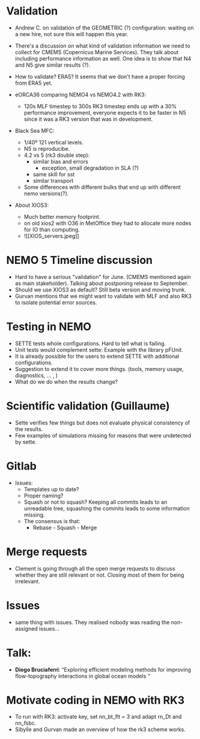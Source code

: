 # Validation

- Andrew C. on validation of the GEOMETRIC (?) configuration: waiting on a new hire, not sure this will happen this year. 
- There's a discussion on what kind of validation information we need to collect for CMEMS (Copernicus Marine Services). They talk about including performance information as well. One idea is to show that N4 and N5 give similar results (?).
- How to validate? ERA5? It seems that we don't have a proper forcing from ERA5 yet.
- eORCA36 comparing NEMO4 vs NEMO4.2 with RK3:
	- 120s MLF timestep to 300s RK3 timestep ends up with a 30% performance improvement, everyone expects it to be faster in N5 since it was a RK3 version that was in development.
- Black Sea MFC:
	- 1/40º 121 vertical levels.
	- N5 is reproducibe. 
	- 4.2 vs 5 (rk3 double step):
		- similar bias and errors
			- exception, small degradation in SLA (?)
		- same skill for sst
		- similar transport 
	- Some differences with different bulks that end up with different nemo versions(?).

- About XIOS3:
	- Much better memory footprint.
	- on old xios2 with O36 in MetOffice they had to allocate more nodes for IO than computing.
	- ![[XIOS_servers.jpeg]]



# NEMO 5 Timeline discussion
- Hard to have a serious "validation" for June. (CMEMS mentioned again as main stakeholder). Talking about postponing release to September.
- Should we use XIOS3 as default? Still beta version and moving trunk.
- Gurvan mentions that we might want to validate with MLF and also RK3 to isolate potential error sources.

# Testing in NEMO
- SETTE tests whole configurations. Hard to tell what is failing.
- Unit tests would complement sette: Example with the library pFUnit.
- It is already possible for the users to extend SETTE with additional configurations.
- Suggestion to extend it to cover more things. (tools, memory usage, diagnostics, ... , )
- What do we do when the results change? 
# Scientific validation (Guillaume)
- Sette verifies few things but does not evaluate physical consistency of the results.
- Few examples of simulations missing for reasons that were undetected by sette. 
# Gitlab
- Issues:
	- Templates up to date?
	- Proper naming?
	- Squash or not to squash?
	  Keeping all commits leads to an unreadable tree, squashing the commits leads to some information missing.
  - The consensus is that:
	  - Rebase - Squash - Merge
# Merge requests
- Clement is going through all the open merge requests to discuss whether they are still relevant or not. Closing most of them for being irrelevant.
# Issues
- same thing with issues. They realised nobody was reading the non-assigned issues...

# Talk:
- **Diego Bruciaferri**: “Exploring efficient modeling methods for improving flow-topography interactions in global ocean models “

# Motivate coding in NEMO with RK3
- To run with RK3: activate key, set nn_bt_flt = 3 and adapt rn_Dt and nn_fsbc.
- Sibylle and Gurvan made an overview of how the rk3 scheme works.
